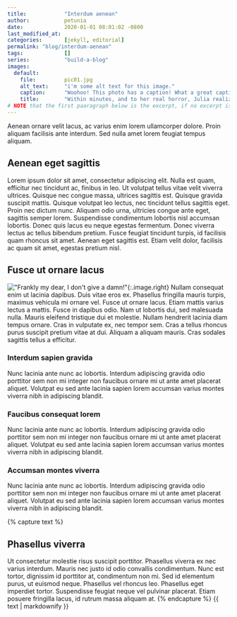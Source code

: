 ```yaml
---
title:            "Interdum aenean"
author:           petunia
date:             2020-01-01 08:01:02 -0800
last_modified_at: 
categories:       [jekyll, editorial]
permalink: "blog/interdum-aenean"
tags:             []
series:           "build-a-blog"
images:
  default:
    file:         pic01.jpg
    alt_text:     "i'm some alt text for this image."
    caption:      "Woohoo! This photo has a caption! What a great caption! Too excited! Can't use enough exclamation points!"
    title:        "Within minutes, and to her real horror, Julia realized she was encapsulated by the title attribute of the default image of this post."
# NOTE that the first paaragraph below is the excerpt, if no excerpt is defined here in the front matter.
---
```



Aenean ornare velit lacus, ac varius enim lorem ullamcorper dolore. Proin aliquam facilisis ante interdum. Sed nulla amet lorem feugiat tempus aliquam.

## Aenean eget sagittis
Lorem ipsum dolor sit amet, consectetur adipiscing elit. Nulla est quam, efficitur nec tincidunt ac, finibus in leo. Ut volutpat tellus vitae velit viverra ultrices. Quisque nec congue massa, ultrices sagittis est. Quisque gravida suscipit mattis. Quisque volutpat leo lectus, nec tincidunt tellus sagittis eget. Proin nec dictum nunc. Aliquam odio urna, ultricies congue ante eget, sagittis semper lorem. Suspendisse condimentum lobortis nisl accumsan lobortis. Donec quis lacus eu neque egestas fermentum. Donec viverra lectus ac tellus bibendum pretium. Fusce feugiat tincidunt turpis, id facilisis quam rhoncus sit amet. Aenean eget sagittis est. Etiam velit dolor, facilisis ac quam sit amet, egestas pretium nisl.

## Fusce ut ornare lacus
!["Frankly my dear, I don't give a damn!"]({{site.image_path}}pic02.jpg "Dear Scarlett, From Rhett"){:.image.right}
Nullam consequat enim ut lacinia dapibus. Duis vitae eros ex. Phasellus fringilla mauris turpis, maximus vehicula mi ornare vel. Fusce ut ornare lacus. Etiam mattis varius lectus a mattis. Fusce in dapibus odio. Nam ut lobortis dui, sed malesuada nulla. Mauris eleifend tristique dui et molestie. Nullam hendrerit lacinia diam tempus ornare. Cras in vulputate ex, nec tempor sem. Cras a tellus rhoncus purus suscipit pretium vitae at dui. Aliquam a aliquam mauris. Cras sodales sagittis tellus a efficitur. 

<div class="row">
  <div class="col-4 col-12-medium">
    <h3>Interdum sapien gravida</h3>
    <p>Nunc lacinia ante nunc ac lobortis. Interdum adipiscing gravida odio porttitor sem non mi integer non faucibus ornare mi ut ante amet placerat aliquet. Volutpat eu sed ante lacinia sapien lorem accumsan varius montes viverra nibh in adipiscing blandit.</p>
  </div>
  <div class="col-4 col-12-medium">
    <h3>Faucibus consequat lorem</h3>
    <p>Nunc lacinia ante nunc ac lobortis. Interdum adipiscing gravida odio porttitor sem non mi integer non faucibus ornare mi ut ante amet placerat aliquet. Volutpat eu sed ante lacinia sapien lorem accumsan varius montes viverra nibh in adipiscing blandit.</p>
  </div>
  <div class="col-4 col-12-medium">
    <h3>Accumsan montes viverra</h3>
    <p>Nunc lacinia ante nunc ac lobortis. Interdum adipiscing gravida odio porttitor sem non mi integer non faucibus ornare mi ut ante amet placerat aliquet. Volutpat eu sed ante lacinia sapien lorem accumsan varius montes viverra nibh in adipiscing blandit.</p>
  </div>
</div>

{% capture text %}
## Phasellus viverra
Ut consectetur molestie risus suscipit porttitor. Phasellus viverra ex nec varius interdum. Mauris nec justo id odio convallis condimentum. Nunc est tortor, dignissim id porttitor at, condimentum non mi. Sed id elementum purus, ut euismod neque. Phasellus vel rhoncus leo. Phasellus eget imperdiet tortor. Suspendisse feugiat neque vel pulvinar placerat. Etiam posuere fringilla lacus, id rutrum massa aliquam at.
{% endcapture %}
{{ text | markdownify }}
